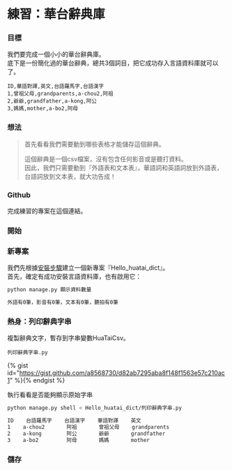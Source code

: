 # 練習：華台辭典庫

### 目標

我們要完成一個小小的華台辭典庫。  
底下是一份簡化過的華台辭典，總共3個詞目，把它成功存入言語資料庫就可以了。

```
ID,華語對譯,英文,台語羅馬字,台語漢字
1,曾祖父母,grandparents,a-chou2,阿祖
2,爺爺,grandfather,a-kong,阿公
3,媽媽,mother,a-bo2,阿母
```

### 想法

> 首先看看我們需要動到哪些表格才能儲存這個辭典。
>
> 這個辭典是一個csv檔案，沒有包含任何影音或是聽打資料。  
> 因此，我們只需要動到『外語表和文本表』，華語詞和英語詞放到外語表，台語詞放到文本表，就大功告成！

### Github

完成練習的專案在這個連結。

### 開始

### 新專案

我們先根據[安裝步驟](安裝步驟.md)建立一個新專案『Hello\_huatai\_dict』。  
首先，確定有成功安裝言語資料庫，也有啟用它：

```bash
python manage.py 顯示資料數量

外語有0筆，影音有0筆，文本有0筆，聽拍有0筆
```

### 熱身：列印辭典字串

複製辭典文字，暫存到字串變數HuaTaiCsv。

`列印辭典字串.py`

{% gist id="https://gist.github.com/a8568730/d82ab7295aba8f148f1563e57c210ac1" %}{% endgist %}

執行看看是否能夠顯示原始字串

```bash
python manage.py shell < Hello_huatai_dict/列印辭典字串.py

ID    台語羅馬字    台語漢字    華語對譯    英文
1    a-chou2       阿祖       曾祖父母    grandparents
2    a-kong        阿公       爺爺       grandfather
3    a-bo2         阿母       媽媽       mother
```

### 儲存




